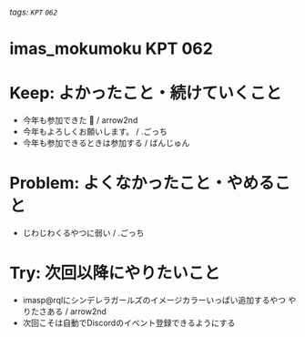 ###### tags: `KPT` `062`

# imas_mokumoku KPT 062

# Keep: よかったこと・続けていくこと

- 今年も参加できた :snake: / arrow2nd
- 今年もよろしくお願いします。 / .ごっち
- 今年も参加できるときは参加する / ばんじゅん

# Problem: よくなかったこと・やめること

- じわじわくるやつに弱い / .ごっち

# Try: 次回以降にやりたいこと

- imasp@rqlにシンデレラガールズのイメージカラーいっぱい追加するやつ やりたさある / arrow2nd
- 次回こそは自動でDiscordのイベント登録できるようにする
